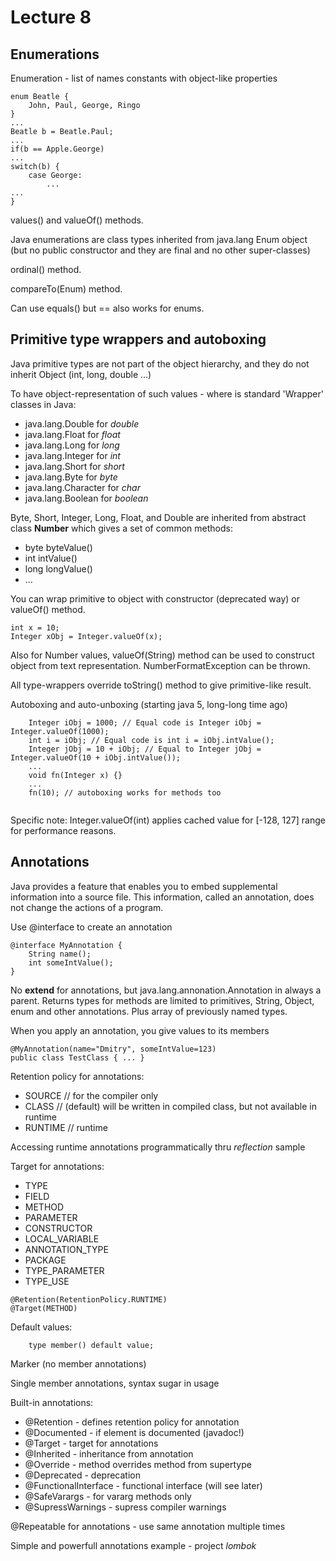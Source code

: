 # Lecture 8

## Enumerations

Enumeration - list of names constants with object-like properties

```
enum Beatle {
	John, Paul, George, Ringo
}
...
Beatle b = Beatle.Paul;
...
if(b == Apple.George) 
...
switch(b) {
	case George:
		...
...
}
```

values() and valueOf() methods.

Java enumerations are class types inherited from java.lang Enum object (but no public constructor and they are final and no other super-classes)

ordinal() method.

compareTo(Enum) method.

Can use equals() but == also works for enums.

## Primitive type wrappers and autoboxing

Java primitive types are not part of the object hierarchy, and they do not inherit Object (int, long, double ...)

To have object-representation of such values - where is standard 'Wrapper' classes in Java:

* java.lang.Double for *double*
* java.lang.Float for *float*
* java.lang.Long for *long*
* java.lang.Integer for *int*
* java.lang.Short for *short*
* java.lang.Byte for *byte*
* java.lang.Character for *char*
* java.lang.Boolean for *boolean*

Byte, Short, Integer, Long, Float, and Double are inherited from abstract class **Number** which gives a set of common methods:

* byte byteValue()
* int intValue()
* long longValue()
* ...

You can wrap primitive to object with constructor (deprecated way) or valueOf() method.

```
int x = 10;
Integer xObj = Integer.valueOf(x);
```

Also for Number values, valueOf(String) method can be used to construct object from text representation. NumberFormatException can be thrown.

All type-wrappers override toString() method to give primitive-like result.

Autoboxing and auto-unboxing (starting java 5, long-long time ago)

```
	Integer iObj = 1000; // Equal code is Integer iObj = Integer.valueOf(1000);
	int i = iObj; // Equal code is int i = iObj.intValue();
	Integer jObj = 10 + iObj; // Equal to Integer jObj = Integer.valueOf(10 + iObj.intValue());
	...
	void fn(Integer x) {}
	...
	fn(10); // autoboxing works for methods too
	
```

Specific note: Integer.valueOf(int) applies cached value for [-128, 127] range for performance reasons.

## Annotations

Java provides a feature that enables you to embed supplemental information
into a source file. This information, called an annotation, does not change the
actions of a program.

Use @interface to create an annotation

```
@interface MyAnnotation {
	String name();
	int someIntValue();
}
```

No **extend** for annotations, but java.lang.annonation.Annotation in always a parent.
Returns types for methods are limited to primitives, String, Object, enum and other annotations. Plus array of previously named types.

When you apply an annotation, you give values to its members

```
@MyAnnotation(name="Dmitry", someIntValue=123)
public class TestClass { ... }
```

Retention policy for annotations:

* SOURCE // for the compiler only
* CLASS // (default) will be written in compiled class, but not available in runtime
* RUNTIME // runtime

Accessing runtime annotations programmatically thru *reflection* sample

Target for annotations:

* TYPE
* FIELD
* METHOD
* PARAMETER
* CONSTRUCTOR
* LOCAL_VARIABLE
* ANNOTATION_TYPE
* PACKAGE
* TYPE_PARAMETER
* TYPE_USE

```
@Retention(RetentionPolicy.RUNTIME)
@Target(METHOD)
```


Default values:

```
	type member() default value;
```

Marker (no member annotations)

Single member annotations, syntax sugar in usage

Built-in annotations:

* @Retention - defines retention policy for annotation
* @Documented - if element is documented (javadoc!)
* @Target - target for annotations
* @Inherited - inheritance from annotation
* @Override - method overrides method from supertype
* @Deprecated - deprecation
* @FunctionalInterface - functional interface (will see later)
* @SafeVarargs - for vararg methods only
* @SupressWarnings - supress compiler warnings

@Repeatable for annotations - use same annotation multiple times

Simple and powerfull annotations example - project *lombok*
